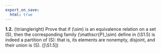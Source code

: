 ```yaml
---
export_on_save:
  html: true
---
```

<style>
.katex-display { overflow: auto hidden }
</style>
**1.2.**  \(\triangleright\) Prove that if \(\sim\) is an equivalence relation on a set \(S\), then the corresponding family \(\mathscr{P}_\sim\) define in \(\S1.5\) is indeed a partition of \(S\): that is, its elements are nonempty, disjoint, and their union is \(S\). \([\S1.5]\)